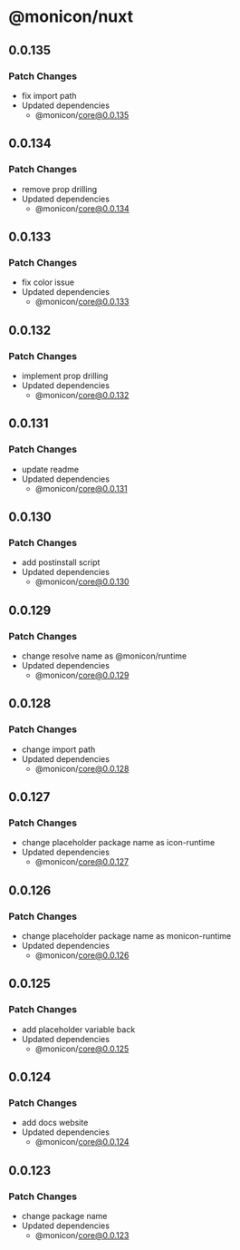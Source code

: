 # @monicon/nuxt

## 0.0.135

### Patch Changes

- fix import path
- Updated dependencies
  - @monicon/core@0.0.135

## 0.0.134

### Patch Changes

- remove prop drilling
- Updated dependencies
  - @monicon/core@0.0.134

## 0.0.133

### Patch Changes

- fix color issue
- Updated dependencies
  - @monicon/core@0.0.133

## 0.0.132

### Patch Changes

- implement prop drilling
- Updated dependencies
  - @monicon/core@0.0.132

## 0.0.131

### Patch Changes

- update readme
- Updated dependencies
  - @monicon/core@0.0.131

## 0.0.130

### Patch Changes

- add postinstall script
- Updated dependencies
  - @monicon/core@0.0.130

## 0.0.129

### Patch Changes

- change resolve name as @monicon/runtime
- Updated dependencies
  - @monicon/core@0.0.129

## 0.0.128

### Patch Changes

- change import path
- Updated dependencies
  - @monicon/core@0.0.128

## 0.0.127

### Patch Changes

- change placeholder package name as icon-runtime
- Updated dependencies
  - @monicon/core@0.0.127

## 0.0.126

### Patch Changes

- change placeholder package name as monicon-runtime
- Updated dependencies
  - @monicon/core@0.0.126

## 0.0.125

### Patch Changes

- add placeholder variable back
- Updated dependencies
  - @monicon/core@0.0.125

## 0.0.124

### Patch Changes

- add docs website
- Updated dependencies
  - @monicon/core@0.0.124

## 0.0.123

### Patch Changes

- change package name
- Updated dependencies
  - @monicon/core@0.0.123
